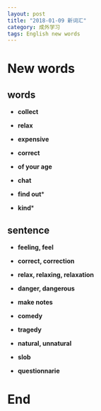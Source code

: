 ```yaml
---
layout: post
title: "2018-01-09 新词汇"
category: 成外学习
tags: English new words
---
```

# New words

## words
* __collect__

* __relax__

* __expensive__

* __correct__

* __of your age__

* __chat__

* __find out__*

* __kind__*

## sentence

* __feeling, feel__

* __correct, correction__

* __relax, relaxing, relaxation__

* __danger, dangerous__

* __make notes__

* __comedy__

* __tragedy__

* __natural, unnatural__

* __slob__

* __questionnarie__





# End
